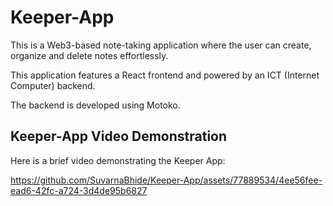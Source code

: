 # Keeper-App

This is a Web3-based note-taking application where the user can create, organize and delete notes effortlessly.

This application features a React frontend and powered by an ICT (Internet Computer) backend.

The backend is developed using Motoko.

## Keeper-App Video Demonstration

Here is a brief video demonstrating the Keeper App:

https://github.com/SuvarnaBhide/Keeper-App/assets/77889534/4ee56fee-ead6-42fc-a724-3d4de95b6827

